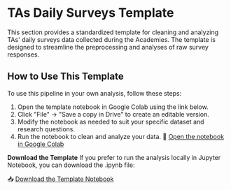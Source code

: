 # TAs Daily Surveys Template

This section provides a standardized template for cleaning and analyzing TAs' daily surveys data collected during the Academies. 
The template is designed to streamline the preprocessing and analyses of raw survey responses. 

## How to Use This Template
To use this pipeline in your own analysis, follow these steps:

1. Open the template notebook in Google Colab using the link below.
2. Click "File" -> "Save a copy in Drive" to create an editable version.
3. Modify the notebook as needed to suit your specific dataset and research questions.
4. Run the notebook to clean and analyze your data.
📂 [Open the notebook in Google Colab](https://colab.research.google.com/drive/1lUjUn3IBngLmqApnQNnWXPTipUfnJhZY#scrollTo=kVbH49OSxfUL)


**Download the Template**
If you prefer to run the analysis locally in Jupyter Notebook, you can download the .ipynb file:

📥 [Download the Template Notebook](https://github.com/ViviNeuro/Neuromatch-Data-Analysis-Team-Organization/blob/main/Template/TAs_Daily_Surveys_Template.ipynb)
